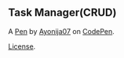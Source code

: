 Task Manager(CRUD)
------------------


A [Pen](https://codepen.io/Ayonija07/pen/PwwVyar) by [Ayonija07](https://codepen.io/Ayonija07) on [CodePen](https://codepen.io).

[License](https://codepen.io/license/pen/PwwVyar).
